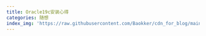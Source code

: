 ```yaml
---
title: Oracle19c安装心得
categories: 随想
index_img: 'https://raw.githubusercontent.com/Baokker/cdn_for_blog/main/blog_imgs/defaultImages.jpg'
---
```

